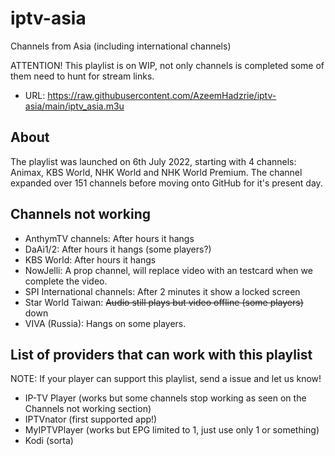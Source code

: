 # iptv-asia
Channels from Asia (including international channels)

ATTENTION! This playlist is on WIP, not only channels is completed some of them need to hunt for stream links.

- URL: https://raw.githubusercontent.com/AzeemHadzrie/iptv-asia/main/iptv_asia.m3u

## About

The playlist was launched on 6th July 2022, starting with 4 channels: Animax, KBS World, NHK World and NHK World Premium. The channel expanded over 151 channels before moving onto GitHub for it's present day.

## Channels not working

- AnthymTV channels: After hours it hangs
- DaAi1/2: After hours it hangs (some players?)
- KBS World: After hours it hangs
- NowJelli: A prop channel, will replace video with an testcard when we complete the video.
- SPI International channels: After 2 minutes it show a locked screen
- Star World Taiwan: ~~Audio still plays but video offline (some players)~~ down
- VIVA (Russia): Hangs on some players.

## List of providers that can work with this playlist

NOTE: If your player can support this playlist, send a issue and let us know!

- IP-TV Player (works but some channels stop working as seen on the Channels not working section)
- IPTVnator (first supported app!)
- MyIPTVPlayer (works but EPG limited to 1, just use only 1 or something)
- Kodi (sorta)

